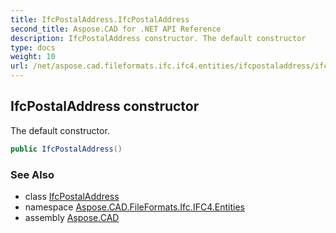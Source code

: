 ```yaml
---
title: IfcPostalAddress.IfcPostalAddress
second_title: Aspose.CAD for .NET API Reference
description: IfcPostalAddress constructor. The default constructor
type: docs
weight: 10
url: /net/aspose.cad.fileformats.ifc.ifc4.entities/ifcpostaladdress/ifcpostaladdress/
---
```

## IfcPostalAddress constructor

The default constructor.

```csharp
public IfcPostalAddress()
```

### See Also

* class [IfcPostalAddress](../)
* namespace [Aspose.CAD.FileFormats.Ifc.IFC4.Entities](../../ifcpostaladdress/)
* assembly [Aspose.CAD](../../../)



